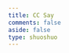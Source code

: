 ```yaml
---
title: CC Say
comments: false
aside: false
type: shuoshuo
---
```

<body>
    <script src="https://libs.baidu.com/jquery/2.0.0/jquery.min.js"></script>
    <script>
    var appID="pvExDcJ4o0gsrOI1G1eGO01H-MdYXbMMI";
    var appKEY="D4V4sTiVUkTmOqyVyBN79iDB";
  </script>
    <div id="artitalk_main"></div>
    <script type="text/javascript" src="https://unpkg.com/artitalk"></script>
</body>